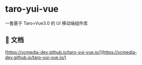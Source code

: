 # taro-yui-vue
一套基于 Taro+Vue3.0 的 UI 移动端组件库

## 📖 文档

[https://ycmedia-dev.github.io/taro-yui-vue.io/](https://ycmedia-dev.github.io/taro-yui-vue.io/)